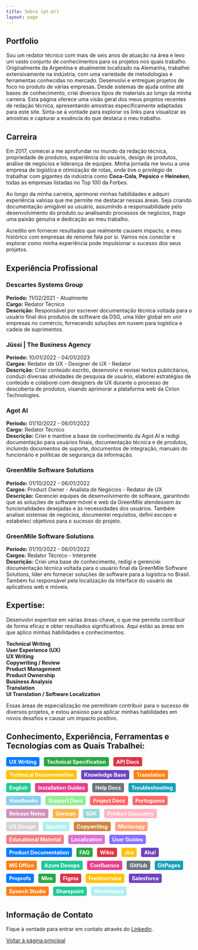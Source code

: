 ```yaml
---
title: Sobre (pt-br)
layout: page
---
```


## Portfolio
Sou um redator técnico com mais de seis anos de atuação na área e levo um vasto conjunto de conhecimentos para os projetos nos quais trabalho. Originalmente da Argentina e atualmente localizado na Alemanha, trabalhei extensivamente na indústria, com uma variedade de metodologias e ferramentas conhecidas no mercado. Desenvolvi e entreguei projetos de foco no produto de várias empresas. Desde sistemas de ajuda online até bases de conhecimento, criei diversos tipos de materiais ao longo da minha carreira. Esta página oferece uma visão geral dos meus projetos recentes de redação técnica, apresentando amostras especificamente adaptadas para este site. Sinta-se à vontade para explorar os links para visualizar as amostras e capturar a essência do que destaca o meu trabalho.

## Carreira
Em 2017, comecei a me aprofundar no mundo da redação técnica, propriedade de produtos, experiência do usuário, design de produtos, análise de negócios e liderança de equipes. Minha jornada me levou a uma empresa de logística e otimização de rotas, onde tive o privilégio de trabalhar com gigantes da indústria como **Coca-Cola**, **Pepsico** e **Heineken**, todas as empresas listadas no Top 100 da Forbes.<br>

Ao longo da minha carreira, aprimorei minhas habilidades e adquiri experiência valiosa que me permite me destacar nessas áreas. Seja criando documentação amigável ao usuário, assumindo a responsabilidade pelo desenvolvimento do produto ou analisando processos de negócios, trago uma paixão genuína e dedicação ao meu trabalho.<br>

Acredito em fornecer resultados que realmente causem impacto, e meu histórico com empresas de renome fala por si. Vamos nos conectar e explorar como minha experiência pode impulsionar o sucesso dos seus projetos.<br>

## Experiência Profissional

### **Descartes Systems Group**
**Período:** 11/02/2021 - Atualmente<br>
**Cargo:** Redator Técnico<br>
**Descrição:** Responsável por escrever documentação técnica voltada para o usuário final dos produtos de software da DSG, uma líder global em unir empresas no comércio, fornecendo soluções em nuvem para logística e cadeia de suprimentos.

### **Jüssi | The Business Agency**
**Período:** 10/01/2022 - 04/01/2023<br>
**Cargos:** Redator de UX - Designer de UX - Redator<br>
**Descrição:** Criei conteúdo escrito, desenvolvi e revisei textos publicitários, conduzi diversas atividades de pesquisa de usuário, elaborei estratégias de conteúdo e colaborei com designers de UX durante o processo de descoberta de produtos, visando aprimorar a plataforma web da Cirion Technologies.

### **Agot AI**
**Período:** 01/10/2022 - 06/01/2022<br>
**Cargo:** Redator Técnico<br>
**Descrição:** Criei e mantive a base de conhecimento da Agot.AI e redigi documentação para usuários finais, documentação técnica e de produtos, incluindo documentos de suporte, documentos de integração, manuais do funcionário e políticas de segurança da informação.

### **GreenMile Software Solutions**
**Período:** 01/10/2022 - 06/01/2022<br>
**Cargos:** Product Owner - Analista de Negócios - Redator de UX<br>
**Descrição:** Gerenciei equipes de desenvolvimento de software, garantindo que as soluções de software móvel e web da GreenMile atendessem às funcionalidades desejadas e às necessidades dos usuários. Também analisei sistemas de negócios, documentei requisitos, defini escopo e estabeleci objetivos para o sucesso do projeto.

### **GreenMile Software Solutions**
**Período:** 01/10/2022 - 06/01/2022<br>
**Cargos:** Redator Técnico - Intérprete<br>
**Descrição:** Criei uma base de conhecimento, redigi e gerenciei documentação técnica voltada para o usuário final da GreenMile Software Solutions, líder em fornecer soluções de software para a logística no Brasil. Também fui responsável pela localização da interface do usuário de aplicativos web e móveis.

## Expertise:

Desenvolvi expertise em várias áreas-chave, o que me permite contribuir de forma eficaz e obter resultados significativos. Aqui estão as áreas em que aplico minhas habilidades e conhecimentos:

**Technical Writing** <br>
**User Experience (UX)**  <br>
**UX Writing**  <br>
**Copywriting / Review**  <br>
**Product Management** <br>
**Product Ownership**  <br>
**Business Analysis** <br>
**Translation**  <br>
**UI Translation / Software Localization** <br>

Essas áreas de especialização me permitiram contribuir para o sucesso de diversos projetos, e estou ansioso para aplicar minhas habilidades em novos desafios e causar um impacto positivo.<br>

## Conhecimento, Experiência, Ferramentas e Tecnologias com as Quais Trabalhei:


<style>
.tag {
  display: inline-block;
  padding: 4px 8px;
  border-radius: 4px;
  color: #ffffff !important; /* White color */
  font-size: 14px;
  font-weight: bold;
  margin-right: 8px;
  margin-bottom: 10px;
}

/* Add the background colors for each category */
.tag:nth-child(1) { background-color: #007bff; } /* UX Writing */
.tag:nth-child(2) { background-color: #28a745; } /* Technical Specification */
.tag:nth-child(3) { background-color: #dc3545; } /* API Docs */
.tag:nth-child(4) { background-color: #ffc107; } /* Technical Documentation */
.tag:nth-child(5) { background-color: #6f42c1; } /* Knowledge Base */
.tag:nth-child(6) { background-color: #fd7e14; } /* Translation */
.tag:nth-child(7) { background-color: #20c997; } /* English */
.tag:nth-child(8) { background-color: #e83e8c; } /* Installation Guides */
.tag:nth-child(9) { background-color: #6c757d; } /* Help Docs */
.tag:nth-child(10) { background-color: #17a2b8; } /* Troubleshooting */
.tag:nth-child(11) { background-color: #87ceeb; } /* Handbooks */
.tag:nth-child(12) { background-color: #90ee90; } /* Support Docs */
.tag:nth-child(13) { background-color: #ff6666; } /* Project Docs */
.tag:nth-child(14) { background-color: #ffff99; } /* Portuguese */
.tag:nth-child(15) { background-color: #d291bc; } /* Release Notes */
.tag:nth-child(16) { background-color: #ffb347; } /* German */
.tag:nth-child(17) { background-color: #98d8d8; } /* SDK */
.tag:nth-child(18) { background-color: #ffb6c1; } /* Product Discovery */
.tag:nth-child(19) { background-color: #d3d3d3; } /* UX Design */
.tag:nth-child(20) { background-color: #afeeee; } /* Spanish */
.tag:nth-child(21) { background-color: #cd853f; } /* Copywriting */
.tag:nth-child(22) { background-color: #ffa07a; } /* Microcopy */
.tag:nth-child(23) { background-color: #f08080; } /* Educational Material */
.tag:nth-child(24) { background-color: #da70d6; } /* Localization */
.tag:nth-child(25) { background-color: #8470ff; } /* User Guides */
.tag:nth-child(26) { background-color: #007bff; } /* Product Documentation */
.tag:nth-child(27) { background-color: #28a745; } /* FAQ */
.tag:nth-child(28) { background-color: #dc3545; } /* Wikis */
.tag:nth-child(29) { background-color: #ffc107; } /* Jira */
.tag:nth-child(30) { background-color: #6f42c1; } /* Aha! */
.tag:nth-child(31) { background-color: #fd7e14; } /* MS Office */
.tag:nth-child(32) { background-color: #20c997; } /* Azure Devops */
.tag:nth-child(33) { background-color: #e83e8c; } /* Confluence */
.tag:nth-child(34) { background-color: #6c757d; } /* GitHub */
.tag:nth-child(35) { background-color: #17a2b8; } /* GitPages */
.tag:nth-child(36) { background-color: #007bff; } /* Proprofs */
.tag:nth-child(37) { background-color: #28a745; } /* Miro */
.tag:nth-child(38) { background-color: #dc3545; } /* Figma */
.tag:nth-child(39) { background-color: #ffc107; } /* Freshservice */
.tag:nth-child(40) { background-color: #6f42c1; } /* Salesforce */
.tag:nth-child(41) { background-color: #fd7e14; } /* Speech Studio  */
.tag:nth-child(42) { background-color: #20c997; } /* Sharepoint */
.tag:nth-child(43) { background-color: #afeeee; } /* Wireframes */

</style>

<span class="tag" style="background-color: #007bff;">UX Writing</span>
<span class="tag" style="background-color: #28a745;">Technical Specification</span>
<span class="tag" style="background-color: #dc3545;">API Docs</span>
<span class="tag" style="background-color: #ffc107;">Technical Documentation</span>
<span class="tag" style="background-color: #6f42c1;">Knowledge Base</span>
<span class="tag" style="background-color: #fd7e14;">Translation</span>
<span class="tag" style="background-color: #20c997;">English</span>
<span class="tag" style="background-color: #e83e8c;">Installation Guides</span>
<span class="tag" style="background-color: #6c757d;">Help Docs</span>
<span class="tag" style="background-color: #17a2b8;">Troubleshooting</span>
<span class="tag" style="background-color: #87ceeb;">Handbooks</span>
<span class="tag" style="background-color: #90ee90;">Support Docs</span>
<span class="tag" style="background-color: #ff6666;">Project Docs</span>
<span class="tag" style="background-color: #ff6666;">Portuguese</span>
<span class="tag" style="background-color: #d291bc;">Release Notes</span>
<span class="tag" style="background-color: #ffb347;">German</span>
<span class="tag" style="background-color: #98d8d8;">SDK</span>
<span class="tag" style="background-color: #ffb6c1;">Product Discovery</span>
<span class="tag" style="background-color: #d3d3d3;">UX Design</span>
<span class="tag" style="background-color: #afeeee;">Spanish</span>
<span class="tag" style="background-color: #cd853f;">Copywriting</span>
<span class="tag" style="background-color: #ffa07a;">Microcopy</span>
<span class="tag" style="background-color: #f08080;">Educational Material</span>
<span class="tag" style="background-color: #da70d6;">Localization</span>
<span class="tag" style="background-color: #8470ff;">User Guides</span>
<span class="tag" style="background-color: #007bff;">Product Documentation</span>
<span class="tag" style="background-color: #28a745;">FAQ</span>
<span class="tag" style="background-color: #dc3545;">Wikis</span>
<span class="tag" style="background-color: #ffc107;">Jira</span>
<span class="tag" style="background-color: #6f42c1;">Aha!</span>
<span class="tag" style="background-color: #fd7e14;">MS Office</span>
<span class="tag" style="background-color: #20c997;">Azure Devops</span>
<span class="tag" style="background-color: #e83e8c;">Confluence</span>
<span class="tag" style="background-color: #6c757d;">GitHub</span>
<span class="tag" style="background-color: #17a2b8;">GitPages</span>
<span class="tag" style="background-color: #007bff;">Proprofs</span>
<span class="tag" style="background-color: #28a745;">Miro</span>
<span class="tag" style="background-color: #dc3545;">Figma</span>
<span class="tag" style="background-color: #ffc107;">Freshservice</span>
<span class="tag" style="background-color: #6f42c1;">Salesforce</span>
<span class="tag" style="background-color: #fd7e14;">Speech Studio</span>
<span class="tag" style="background-color: #20c997;"> Sharepoint </span>
<span class="tag" style="background-color: #afeeee;"> Wireframes </span>
 <br>
 
## Informação de Contato
Fique à vontade para entrar em contato através do [Linkedin](https://www.linkedin.com/in/jonathan-demian-pinetta/).
<br>

[Voltar à página principal](/)